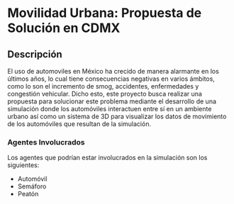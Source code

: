 # Movilidad Urbana: Propuesta de Solución en CDMX

## Descripción
El uso de automoviles en México ha crecido de manera alarmante en los últimos años, lo cual tiene consecuencias negativas en varios ámbitos, como lo son el incremento de smog, accidentes, enfermedades y congestión vehicular.
Dicho esto, este proyecto busca realizar una propuesta para solucionar este problema mediante el desarrollo de una simulación donde los automóviles interactuen entre sí en un ambiente urbano así como un sistema de 3D para visualizar los datos de movimiento de los automóviles que resultan de la simulación.

### Agentes Involucrados
Los agentes que podrían estar involucrados en la simulación son los siguientes:
- Automóvil
- Semáforo
- Peatón

